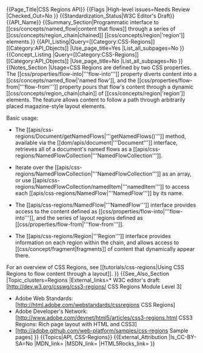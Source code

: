 {{Page_Title|CSS Regions API}}
{{Flags
|High-level issues=Needs Review
|Checked_Out=No
}}
{{Standardization_Status|W3C Editor's Draft}}
{{API_Name}}
{{Summary_Section|Programmatic interface to [[css/concepts/named_flow|content that flows]] through a series of [[css/concepts/region_chain|chained]] [[css/concepts/region|'region']] elements.}}
{{API_Listing|Query=[[Category:CSS-Regions]][[Category:API_Objects]]
|Use_page_title=Yes
|List_all_subpages=No
}}
{{Concept_Listing
|Query=[[Category:CSS-Regions]][[Category:API_Objects]]
|Use_page_title=No
|List_all_subpages=No
}}
{{Notes_Section
|Usage=CSS Regions are defined by two CSS properties.  The
[[css/properties/flow-into|'''flow-into''']] property diverts content
into a [[css/concepts/named_flow|'named flow']], and the
[[css/properties/flow-from|'''flow-from''']] property pours that
flow's content through a dynamic [[css/concepts/region_chain|chain]]
of [[css/concepts/region|'region']] elements.  The feature allows
content to follow a path through arbitrarily placed magazine-style
layout elements.

Basic usage:

* The [[apis/css-regions/Document/getNamedFlows|'''getNamedFlows()''']] method, available via the [[dom/apis/document|'''Document''']] interface, retrieves all of a document's named flows as a [[apis/css-regions/NamedFlowCollection|'''NamedFlowCollection''']].

* Iterate over the [[apis/css-regions/NamedFlowCollection|'''NamedFlowCollection''']] as an array, or use [[apis/css-regions/NamedFlowCollection/namedItem|'''namedItem''']] to access each [[apis/css-regions/NamedFlow|'''NamedFlow''']] by its name.

* The [[apis/css-regions/NamedFlow|'''NamedFlow''']] interface provides access to the content defined as [[css/properties/flow-into|'''flow-into''']], and the series of layout regions defined as [[css/properties/flow-from|'''flow-from''']].

* The [[apis/css-regions/Region|'''Region''']] interface provides information on each region within the chain, and allows access to [[css/concept/fragment|fragments]] of content that dynamically appear there.

For an overview of CSS Regions, see [[tutorials/css-regions|Using CSS Regions to flow content through a layout]].
}}
{{See_Also_Section
|Topic_clusters=Regions
|External_links=* W3C editor's draft: [http://dev.w3.org/csswg/css3-regions/ CSS Regions Module Level 3]
* Adobe Web Standards: [http://html.adobe.com/webstandards/cssregions CSS Regions]
* Adobe Developer's Network: [http://www.adobe.com/devnet/html5/articles/css3-regions.html CSS3 Regions: Rich page layout with HTML and CSS3]
* [http://adobe.github.com/web-platform/samples/css-regions Sample pages]
}}
{{Topics|API, CSS-Regions}}
{{External_Attribution
|Is_CC-BY-SA=No
|MDN_link=
|MSDN_link=
|HTML5Rocks_link=
}}